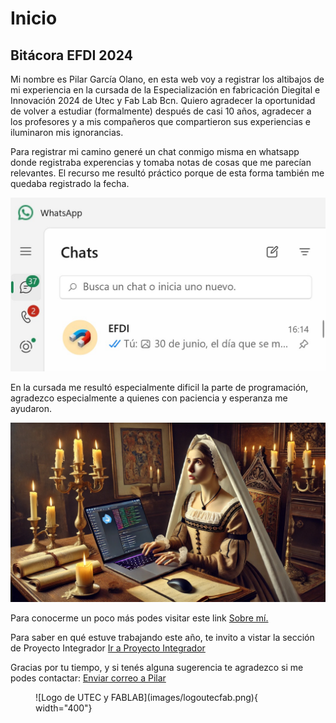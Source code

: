 # Inicio

[sobre-mi]: https://pilargo.github.io/efdi2024PilarGo/about/me/

## Bitácora EFDI 2024

Mi nombre es Pilar García Olano, en esta web voy a registrar los altibajos de mi experiencia en la cursada de la Especialización en fabricación Diegital e Innovación 2024 de Utec y Fab Lab Bcn.
Quiero agradecer la oportunidad de volver a estudiar (formalmente) después de casi 10 años, agradecer a los profesores y a mis compañeros que compartieron sus experiencias e iluminaron mis ignorancias.

Para registrar mi camino generé un chat conmigo misma en whatsapp donde registraba experencias y tomaba notas de cosas que me parecían relevantes. El recurso me resultó práctico porque de esta forma también me quedaba registrado la fecha.

![](../images/efdichat.jpg)

En la cursada me resultó especialmente dificil la parte de programación, agradezco especialmente a quienes con paciencia y esperanza me ayudaron.

![](../images/imedioevo.jpg)

Para conocerme un poco más podes visitar este link [Sobre mí.][sobre-mi]

Para saber en qué estuve trabajando este año, te invito a vistar la sección de Proyecto Integrador [Ir a Proyecto Integrador](#proyecto-integrador)


Gracias por tu tiempo, y si tenés alguna sugerencia te agradezco si me podes contactar: [Enviar correo a Pilar](mailto:pilargarciaolano@gmail.com)


<figure markdown="span">
  ![Logo de UTEC y FABLAB](images/logoutecfab.png){ width="400"}
</figure>
